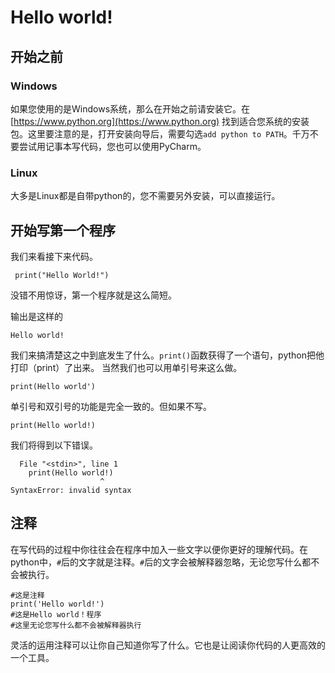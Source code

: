 # Hello world!
## 开始之前
### Windows
如果您使用的是Windows系统，那么在开始之前请安装它。在 [https://www.python.org](https://www.python.org) 找到适合您系统的安装包。这里要注意的是，打开安装向导后，需要勾选`add python to PATH`。千万不要尝试用记事本写代码，您也可以使用PyCharm。
### Linux
大多是Linux都是自带python的，您不需要另外安装，可以直接运行。
## 开始写第一个程序
我们来看接下来代码。
```
 print("Hello World!")
```
没错不用惊讶，第一个程序就是这么简短。

输出是这样的
```
Hello world!
```
我们来搞清楚这之中到底发生了什么。`print()`函数获得了一个语句，python把他打印（print）了出来。
当然我们也可以用单引号来这么做。
```
print(Hello world')
```
单引号和双引号的功能是完全一致的。但如果不写。
```
print(Hello world!)
```
我们将得到以下错误。
```
  File "<stdin>", line 1
    print(Hello world!)
                    ^
SyntaxError: invalid syntax

```
## 注释
在写代码的过程中你往往会在程序中加入一些文字以便你更好的理解代码。在python中，`#`后的文字就是注释。`#`后的文字会被解释器忽略，无论您写什么都不会被执行。
```
#这是注释
print('Hello world!')
#这是Hello world！程序
#这里无论您写什么都不会被解释器执行
```
灵活的运用注释可以让你自己知道你写了什么。它也是让阅读你代码的人更高效的一个工具。
